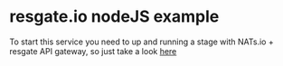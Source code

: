 # resgate.io nodeJS example

To start this service you need to up and running a stage with NATs.io + resgate API gateway, so
just take a look [here](https://github.com/jjuarez/resgate.io-resgate-stage)

